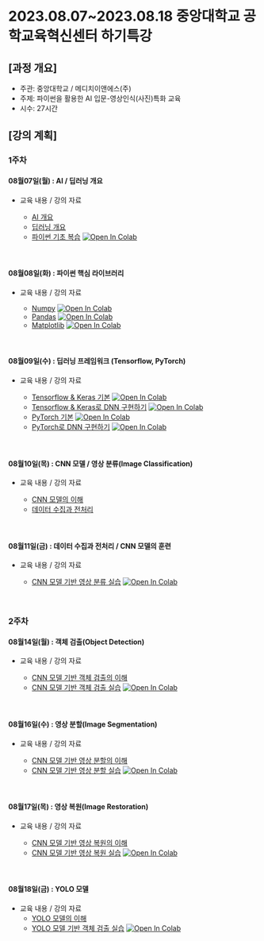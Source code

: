 # 2023.08.07\~2023.08.18 중앙대학교 공학교육혁신센터 하기특강

## \[과정 개요]

* 주관: 중앙대학교 / 메디치이앤에스(주)
* 주제: 파이썬을 활용한 AI 입문-영상인식(사진)특화 교육
* 시수: 27시간

## \[강의 계획]

### 1주차

#### 08월07일(월) : AI / 딥러닝 개요

* 교육 내용 / 강의 자료
  * [AI 개요](https://github.com/aidalabs/Lectures/blob/main/LectureFiles/pdf/AI01_AI%EA%B0%9C%EC%9A%94.pdf)
  * [딥러닝 개요](../LectureFiles/pdf/DL01_딥러닝개요.pdf)
  * [파이썬 기초 복습](../LectureFiles/src/Py001_Basic.ipynb) [![Open In Colab](https://colab.research.google.com/assets/colab-badge.svg)](https://colab.research.google.com/github/aidalabs/Lectures/blob/main/LectureFiles/src/Py001_Basic.ipynb)

  <br/>
  <br/>
#### 08월08일(화) : 파이썬 핵심 라이브러리

* 교육 내용 / 강의 자료
  * [Numpy](../LectureFiles/src/Py002_Numpy.ipynb) [![Open In Colab](https://colab.research.google.com/assets/colab-badge.svg)](https://colab.research.google.com/github/aidalabs/Lectures/blob/main/LectureFiles/src/Py002_Numpy.ipynb)
  * [Pandas](../LectureFiles/src/Py003_Pandas.ipynb) [![Open In Colab](https://colab.research.google.com/assets/colab-badge.svg)](https://colab.research.google.com/github/aidalabs/Lectures/blob/main/LectureFiles/src/Py003_Pandas.ipynb)
  * [Matplotlib](../LectureFiles/src/Py004_Matplotlib.ipynb) [![Open In Colab](https://colab.research.google.com/assets/colab-badge.svg)](https://colab.research.google.com/github/aidalabs/Lectures/blob/main/LectureFiles/src/Py004_Matplotlib.ipynb)

  <br/>
  <br/>
#### 08월09일(수) : 딥러닝 프레임워크 (Tensorflow, PyTorch)

* 교육 내용 / 강의 자료
  * [Tensorflow & Keras 기본](../LectureFiles/src/DL001_Tensorflow.ipynb) [![Open In Colab](https://colab.research.google.com/assets/colab-badge.svg)](https://colab.research.google.com/github/aidalabs/Lectures/blob/main/LectureFiles/src/DL001_Tensorflow.ipynb)
  * [Tensorflow & Keras로 DNN 구현하기](../LectureFiles/src/DL002_Tensorflow_DNN.ipynb) [![Open In Colab](https://colab.research.google.com/assets/colab-badge.svg)](https://colab.research.google.com/github/aidalabs/Lectures/blob/main/LectureFiles/src/DL002_Tensorflow_DNN.ipynb)
  * [PyTorch 기본](../LectureFiles/src/DL003_PyTorch.ipynb) [![Open In Colab](https://colab.research.google.com/assets/colab-badge.svg)](https://colab.research.google.com/github/aidalabs/Lectures/blob/main/LectureFiles/src/DL003_PyTorch.ipynb)
  * [PyTorch로 DNN 구현하기](../LectureFiles/src/DL004_PyTorch_DNN.ipynb) [![Open In Colab](https://colab.research.google.com/assets/colab-badge.svg)](https://colab.research.google.com/github/aidalabs/Lectures/blob/main/LectureFiles/src/DL004_PyTorch_DNN.ipynb)

  <br/>
  <br/>
#### 08월10일(목) : CNN 모델 / 영상 분류(Image Classification)

* 교육 내용 / 강의 자료
  * [CNN 모델의 이해](../LectureFiles/pdf/DL02_CNN모델개요.pdf)
  * [데이터 수집과 전처리](../LectureFiles/pdf/DL03_영상데이터_수집및전처리.pdf)

  <br/>
  <br/>
#### 08월11일(금) : 데이터 수집과 전처리 / CNN 모델의 훈련

* 교육 내용 / 강의 자료
  * [CNN 모델 기반 영상 분류 실습](../LectureFiles/src/DL005_CNN_ImageClassificaton.ipynb) [![Open In Colab](https://colab.research.google.com/assets/colab-badge.svg)](https://colab.research.google.com/github/aidalabs/Lectures/blob/main/LectureFiles/src/DL005_CNN_ImageClassificaton.ipynb)


  <br/>
  <br/>
### 2주차

#### 08월14일(월) : 객체 검출(Object Detection)

* 교육 내용 / 강의 자료
  * [CNN 모델 기반 객체 검출의 이해](../LectureFiles/pdf/DL05_CNN모델기반_객체검출.pdf)
  * [CNN 모델 기반 객체 검출 실습](../LectureFiles/src/DL006_CNN_ObjectDetection.ipynb) [![Open In Colab](https://colab.research.google.com/assets/colab-badge.svg)](https://colab.research.google.com/github/aidalabs/Lectures/blob/main/LectureFiles/src/DL006_CNN_ObjectDetection.ipynb)

  <br/>
  <br/>
#### 08월16일(수) : 영상 분할(Image Segmentation)

* 교육 내용 / 강의 자료
  * [CNN 모델 기반 영상 분할의 이해](../LectureFiles/pdf/DL06_CNN모델기반_영상분할.pdf)
  * [CNN 모델 기반 영상 분할 실습](../LectureFiles/src/DL007_CNN_ImageSegmentation.ipynb) [![Open In Colab](https://colab.research.google.com/assets/colab-badge.svg)](https://colab.research.google.com/github/aidalabs/Lectures/blob/main/LectureFiles/src/DL007_CNN_ImageSegmentation.ipynb)

  <br/>
  <br/>
#### 08월17일(목) : 영상 복원(Image Restoration)

* 교육 내용 / 강의 자료
  * [CNN 모델 기반 영상 복원의 이해](../LectureFiles/pdf/DL07_CNN모델기반_영상복원.pdf)
  * [CNN 모델 기반 영상 복원 실습](../LectureFiles/src/DL008_CNN_ImageRestoration.ipynb) [![Open In Colab](https://colab.research.google.com/assets/colab-badge.svg)](https://colab.research.google.com/github/aidalabs/Lectures/blob/main/LectureFiles/src/DL008_CNN_ImageRestoration.ipynb)

  <br/>
  <br/>
#### 08월18일(금) : YOLO 모델

* 교육 내용 / 강의 자료
  * [YOLO 모델의 이해](../LectureFiles/pdf/DL07_YOLO모델개요.pdf)
  * [YOLO 모델 기반 객체 검출 실습](../LectureFiles/src/DL009_YOLO_ObjectDetection.ipynb) [![Open In Colab](https://colab.research.google.com/assets/colab-badge.svg)](https://colab.research.google.com/github/aidalabs/Lectures/blob/main/LectureFiles/src/DL009_YOLO_ObjectDetection.ipynb)
